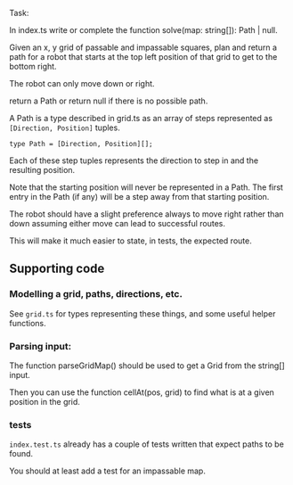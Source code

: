 Task:

In index.ts write or complete the function solve(map: string[]): Path | null.

Given an x, y grid of passable and impassable squares,
plan and return a path for a robot that starts at the top left position of that grid
to get to the bottom right.

The robot can only move down or right.

return a Path or return null if there is no possible path.

A Path is a type described in grid.ts as an array of steps represented as
`[Direction, Position]` tuples.

```
type Path = [Direction, Position][];
```

Each of these step tuples represents the direction to step in and the resulting position.

Note that the starting position will never be represented in a Path. The first entry in the Path (if any) will be a step away from that starting position.

The robot should have a slight preference always to move right rather than down
assuming either move can lead to successful routes.

This will make it much easier to state, in tests, the expected route.

## Supporting code

### Modelling a grid, paths, directions, etc.

See `grid.ts` for types representing these things, and some useful helper functions.

### Parsing input:

The function parseGridMap() should be used to get a Grid from the string[] input.

Then you can use the function cellAt(pos, grid) to find what is at a given position in the grid.

### tests

`index.test.ts` already has a couple of tests written that expect paths to be found.

You should at least add a test for an impassable map.
